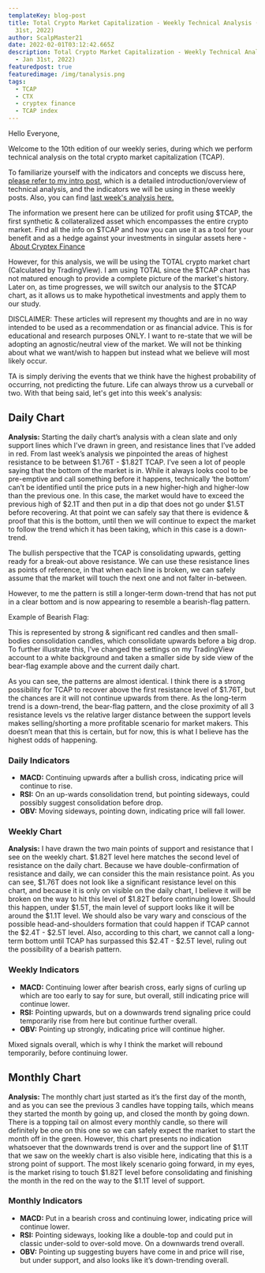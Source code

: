 ```yaml
---
templateKey: blog-post
title: Total Crypto Market Capitalization - Weekly Technical Analysis (#11 - Jan
  31st, 2022)
author: ScalpMaster21
date: 2022-02-01T03:12:42.665Z
description: Total Crypto Market Capitalization - Weekly Technical Analysis (#11
  - Jan 31st, 2022)
featuredpost: true
featuredimage: /img/tanalysis.png
tags:
  - TCAP
  - CTX
  - cryptex finance
  - TCAP index
---
```

Hello Everyone,

Welcome to the 10th edition of our weekly series, during which we perform technical analysis on the total crypto market capitalization (TCAP).

To familiarize yourself with the indicators and concepts we discuss here, [please refer to my intro post](https://cryptex.finance/blog/2021-10-09-tcap-technical-analysis-intro-post/), which is a detailed introduction/overview of technical analysis, and the indicators we will be using in these weekly posts. Also, you can find [last week's analysis here.](https://cryptex.finance/blog/2022-01-10-total-crypto-market-capitalization-weekly-technical-analysis-8-jan-9th-2022/)

The information we present here can be utilized for profit using $TCAP, the first synthetic & collateralized asset which encompasses the entire crypto market. Find all the info on $TCAP and how you can use it as a tool for your benefit and as a hedge against your investments in singular assets here - [About Cryptex Finance](https://cryptex.finance/#about)

However, for this analysis, we will be using the TOTAL crypto market chart (Calculated by TradingView). I am using TOTAL since the $TCAP chart has not matured enough to provide a complete picture of the market's history. Later on, as time progresses, we will switch our analysis to the $TCAP chart, as it allows us to make hypothetical investments and apply them to our study.

DISCLAIMER: These articles will represent my thoughts and are in no way intended to be used as a recommendation or as financial advice. This is for educational and research purposes ONLY. I want to re-state that we will be adopting an agnostic/neutral view of the market. We will not be thinking about what we want/wish to happen but instead what we believe will most likely occur.

TA is simply deriving the events that we think have the highest probability of occurring, not predicting the future. Life can always throw us a curveball or two. With that being said, let's get into this week's analysis:

## Daily Chart



**Analysis:** Starting the daily chart’s analysis with a clean slate and only support lines which I’ve drawn in green, and resistance lines that I’ve added in red. From last week’s analysis we pinpointed the areas of highest resistance to be between $1.76T - $1.82T TCAP. I’ve seen a lot of people saying that the bottom of the market is in. While it always looks cool to be pre-emptive and call something before it happens, technically ‘the bottom’ can’t be identified until the price puts in a new higher-high and higher-low than the previous one. In this case, the market would have to exceed the previous high of $2.1T and then put in a dip that does not go under $1.5T before recovering. At that point we can safely say that there is evidence & proof that this is the bottom, until then we will continue to expect the market to follow the trend which it has been taking, which in this case is a down-trend.

The bullish perspective that the TCAP is consolidating upwards, getting ready for a break-out above resistance. We can use these resistance lines as points of reference, in that when each line is broken, we can safely assume that the market will touch the next one and not falter in-between.

However, to me the pattern is still a longer-term down-trend that has not put in a clear bottom and is now appearing to resemble a bearish-flag pattern.

Example of Bearish Flag:



This is represented by strong & significant red candles and then small-bodies consolidation candles, which consolidate upwards before a big drop. To further illustrate this, I’ve changed the settings on my TradingView account to a white background and taken a smaller side by side view of the bear-flag example above and the current daily chart.



As you can see, the patterns are almost identical. I think there is a strong possibility for TCAP to recover above the first resistance level of $1.76T, but the chances are it will not continue upwards from there. As the long-term trend is a down-trend, the bear-flag pattern, and the close proximity of all 3 resistance levels vs the relative larger distance between the support levels makes selling/shorting a more profitable scenario for market makers. This doesn’t mean that this is certain, but for now, this is what I believe has the highest odds of happening.

### Daily Indicators



* **MACD:** Continuing upwards after a bullish cross, indicating price will continue to rise.
* **RSI:** On an up-wards consolidation trend, but pointing sideways, could possibly suggest consolidation before drop.
* **OBV:** Moving sideways, pointing down, indicating price will fall lower.

### Weekly Chart



**Analysis:** I have drawn the two main points of support and resistance that I see on the weekly chart. $1.82T level here matches the second level of resistance on the daily chart. Because we have double-confirmation of resistance and daily, we can consider this the main resistance point. As you can see, $1.76T does not look like a significant resistance level on this chart, and because it is only on visible on the daily chart, I believe it will be broken on the way to hit this level of $1.82T before continuing lower. Should this happen, under $1.5T, the main level of support looks like it will be around the $1.1T level. We should also be vary wary and conscious of the possible head-and-shoulders formation that could happen if TCAP cannot the $2.4T - $2.5T level. Also, according to this chart, we cannot call a long-term bottom until TCAP has surpassed this $2.4T - $2.5T level, ruling out the possibility of a bearish pattern.

### Weekly Indicators



* **MACD:** Continuing lower after bearish cross, early signs of curling up which are too early to say for sure, but overall, still indicating price will continue lower.
* **RSI:** Pointing upwards, but on a downwards trend signaling price could temporarily rise from here but continue further overall.
* **OBV:** Pointing up strongly, indicating price will continue higher.

Mixed signals overall, which is why I think the market will rebound temporarily, before continuing lower.

## Monthly Chart



**Analysis:** The monthly chart just started as it’s the first day of the month, and as you can see the previous 3 candles have topping tails, which means they started the month by going up, and closed the month by going down. There is a topping tail on almost every monthly candle, so there will definitely be one on this one so we can safely expect the market to start the month off in the green. However, this chart presents no indication whatsoever that the downwards trend is over and the support line of $1.1T that we saw on the weekly chart is also visible here, indicating that this is a strong point of support. The most likely scenario going forward, in my eyes, is the market rising to touch $1.82T level before consolidating and finishing the month in the red on the way to the $1.1T level of support.

### Monthly Indicators



* **MACD:** Put in a bearish cross and continuing lower, indicating price will continue lower.
* **RSI:** Pointing sideways, looking like a double-top and could put in classic under-sold to over-sold move. On a downwards trend overall.
* **OBV:** Pointing up suggesting buyers have come in and price will rise, but under support, and also looks like it’s down-trending overall.